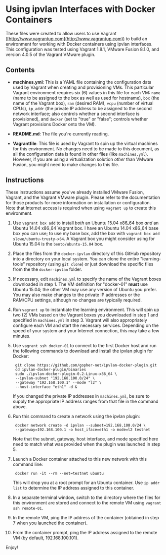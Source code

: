 # Using ipvlan Interfaces with Docker Containers

These files were created to allow users to use Vagrant ([http://www.vagrantup.com](http://www.vagrantup.com)) to build an environment for working with Docker containers using ipvlan interfaces. This configuration was tested using Vagrant 1.8.1, VMware Fusion 8.1.0, and version 4.0.5 of the Vagrant VMware plugin.

## Contents

* **machines.yml**: This is a YAML file containing the configuration data used by Vagrant when creating and provisioning VMs. This particular Vagrant environment requires six (6) values in this file for each VM: `name` (name to be assigned to the box as well as used for hostname), `box` (the name of the Vagrant box), `ram` (desired RAM), `vcpu` (number of virtual CPUs), `ip_addr` (the private IP address to be assigned to the second network interface; also controls whether a second interface is provisioned), and `docker` (set to "true" or "false"; controls whether Vagrant provisions Docker onto the VM).

* **README.md**: The file you're currently reading.

* **Vagrantfile**: This file is used by Vagrant to spin up the virtual machines for this environment. No changes need to be made to this document, as all the configuration data is found in other files (like `machines.yml`). However, if you are using a virtualization solution _other_ than VMware Fusion, you might need to make changes to this file.

## Instructions

These instructions assume you've already installed VMware Fusion, Vagrant, and the Vagrant VMware plugin. Please refer to the documentation for those products for more information on installation or configuration. Note that Internet access is required when using `vagrant up` to create this environment.

1. Use `vagrant box add` to install _both_ an Ubuntu 15.04 x86_64 box _and_ an Ubuntu 14.04 x86_64 Vagrant box. I have an Ubuntu 14.04 x86_64 base box you can use; to use my base box, add the box with `vagrant box add slowe/ubuntu-trusty-x64`. A Vagrant box you might consider using for Ubuntu 15.04 is the `bento/ubuntu-15.04` box.

2. Place the files from the `docker-ipvlan` directory of this GitHub repository into a directory on your local system. You can clone the entire "learning-tools" repository (using `git clone`) or just download the specific files from the the `docker-ipvlan` folder.

3. If necessary, edit `machines.yml` to specify the name of the Vagrant boxes downloaded in step 1. The VM definition for "docker-01" **must** use Ubuntu 15.04; the other VM may use any version of Ubuntu you prefer. You may also make changes to the private IP addresses or the RAM/CPU settings, although no changes are typically required.

4. Run `vagrant up` to instantiate the learning environment. This will spin up two (2) VMs based on the Vagrant boxes you downloaded in step 1 and specified in `machines.yml` in step 3. Vagrant will also appropriately configure each VM and start the necessary services. Depending on the speed of your system and your Internet connection, this may take a few minutes.

5. Use `vagrant ssh docker-01` to connect to the first Docker host and run the following commands to download and install the ipvlan plugin for Docker:

        git clone https://github.com/gopher-net/ipvlan-docker-plugin.git
        cd ipvlan-docker-plugin/binaries
        sudo ./ipvlan-docker-plugin-0.2-Linux-x86_64 \
        --ipvlan-subnet "192.168.100.0/24" \
        --gateway "192.168.100.1" --mode "l2" \
        --host-interface "eth1" -d &

    If you changed the private IP addresses in `machines.yml`, be sure to supply the appropriate IP address ranges from that file in the command above.

6. Run this command to create a network using the ipvlan plugin:

        docker network create -d ipvlan --subnet=192.168.100.0/24 \
        --gateway=192.168.100.1 -o host_iface=eth1 -o mode=l2 testnet

    Note that the subnet, gateway, host interface, and mode specified here need to match what was provided when the plugin was launched in step 5.

7. Launch a Docker container attached to this new network with this command line:

        docker run -it --rm --net=testnet ubuntu

    This will drop you at a root prompt for an Ubuntu container. Use `ip addr list` to determine the IP address assigned to this container.

8. In a separate terminal window, switch to the directory where the files for this environment are stored and connect to the remote VM using `vagrant ssh remote-01`.

9. In the remote VM, ping the IP address of the container (obtained in step 7 when you launched the container).

10. From the container prompt, ping the IP address assigned to the remote VM (by default, 192.168.100.101).

Enjoy!
